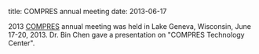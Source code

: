 title: COMPRES annual meeting
date: 2013-06-17

2013 [COMPRES](http://compres.us) annual meeting was held in Lake Geneva, Wisconsin, June 17-20, 2013. Dr. Bin Chen gave a presentation on "COMPRES Technology Center".